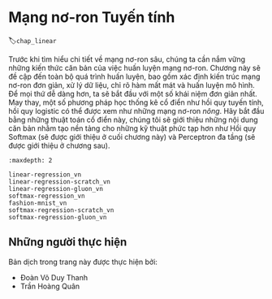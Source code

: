 <!-- ===================== Bắt đầu dịch Phần 1 ==================== -->

<!--
# Linear Neural Networks
-->

# Mạng nơ-ron Tuyến tính
:label:`chap_linear`

<!--
Before we get into the details of deep neural networks, we need to cover the basics of neural network training. 
In this chapter, we will cover the entire training process, including defining simple neural network architectures, handling data, specifying a loss function, and training the model. 
In order to make things easier to grasp, we begin with the simplest concepts. 
Fortunately, classic statistical learning techniques such as linear and logistic regression can be cast as *shallow* neural networks. 
Starting from these classic algorithms, we will introduce you to the basics, 
providing the basis for more complex techniques such as softmax regression (introduced at the end of this chapter) and multilayer perceptrons (introduced in the next chapter).
-->

Trước khi tìm hiểu chi tiết về mạng nơ-ron sâu, chúng ta cần nắm vững những kiến thức căn bản của việc huấn luyện mạng nơ-ron.
Chương này sẽ đề cập đến toàn bộ quá trình huấn luyện, bao gồm xác định kiến trúc mạng nơ-ron đơn giản, xử lý dữ liệu, chỉ rõ hàm mất mát và huấn luyện mô hình.
Để mọi thứ dễ dàng hơn, ta sẽ bắt đầu với một số khái niệm đơn giản nhất.
May thay, một số phương pháp học thống kê cổ điển như hồi quy tuyến tính, hồi quy logistic có thể được xem như những mạng nơ-ron *nông*.
Hãy bắt đầu bằng những thuật toán cổ điển này, chúng tôi sẽ giới thiệu những nội dung căn bản nhằm tạo nền tảng cho những kỹ thuật phức tạp hơn như Hồi quy Softmax (sẽ được giới thiệu ở cuối chương này) và Perceptron đa tầng (sẽ được giới thiệu ở chương sau).

```toc
:maxdepth: 2

linear-regression_vn
linear-regression-scratch_vn
linear-regression-gluon_vn
softmax-regression_vn
fashion-mnist_vn
softmax-regression-scratch_vn
softmax-regression-gluon_vn
```

<!-- ===================== Kết thúc dịch Phần 1 ==================== -->

## Những người thực hiện
Bản dịch trong trang này được thực hiện bởi:
<!--
Tác giả của mỗi Pull Request điền tên mình và tên những người review mà bạn thấy
hữu ích vào từng phần tương ứng. Mỗi dòng một tên, bắt đầu bằng dấu `*`.

Lưu ý:
* Nếu reviewer không cung cấp tên, bạn có thể dùng tên tài khoản GitHub của họ
với dấu `@` ở đầu. Ví dụ: @aivivn.
-->

* Đoàn Võ Duy Thanh
* Trần Hoàng Quân

